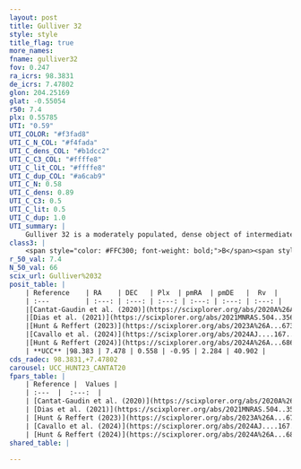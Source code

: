 ```yaml
---
layout: post
title: Gulliver 32
style: style
title_flag: true
more_names: 
fname: gulliver32
fov: 0.247
ra_icrs: 98.3831
de_icrs: 7.47802
glon: 204.25169
glat: -0.55054
r50: 7.4
plx: 0.55785
UTI: "0.59"
UTI_COLOR: "#f3fad8"
UTI_C_N_COL: "#f4fada"
UTI_C_dens_COL: "#b1dcc2"
UTI_C_C3_COL: "#ffffe8"
UTI_C_lit_COL: "#ffffe8"
UTI_C_dup_COL: "#a6cab9"
UTI_C_N: 0.58
UTI_C_dens: 0.89
UTI_C_C3: 0.5
UTI_C_lit: 0.5
UTI_C_dup: 1.0
UTI_summary: |
    Gulliver 32 is a moderately populated, dense object of intermediate C3 quality. It is moderately studied in the literature.
class3: |
    <span style="color: #FFC300; font-weight: bold;">B</span><span style="color: #FFC300; font-weight: bold;">B</span>
r_50_val: 7.4
N_50_val: 66
scix_url: Gulliver%2032
posit_table: |
    | Reference    | RA    | DEC   | Plx  | pmRA  | pmDE   |  Rv  |
    | :---         | :---: | :---: | :---: | :---: | :---: | :---: |
    |[Cantat-Gaudin et al. (2020)](https://scixplorer.org/abs/2020A%26A...640A...1C) | 98.383 | 7.478 | 0.577 | -0.879 | 2.304 | -- |
    |[Dias et al. (2021)](https://scixplorer.org/abs/2021MNRAS.504..356D) | 98.38 | 7.499 | 0.589 | -0.909 | 2.32 | -- |
    |[Hunt & Reffert (2023)](https://scixplorer.org/abs/2023A%26A...673A.114H) | 98.384 | 7.466 | 0.56 | -0.947 | 2.281 | 40.781 |
    |[Cavallo et al. (2024)](https://scixplorer.org/abs/2024AJ....167...12C) | 98.384 | 7.494 | 0.567 | -- | -- | -- |
    |[Hunt & Reffert (2024)](https://scixplorer.org/abs/2024A%26A...686A..42H) | 98.384 | 7.466 | 0.56 | -0.947 | 2.281 | 40.781 |
    | **UCC** |98.383 | 7.478 | 0.558 | -0.95 | 2.284 | 40.902 | 
cds_radec: 98.3831,+7.47802
carousel: UCC_HUNT23_CANTAT20
fpars_table: |
    | Reference |  Values |
    | :---  |  :---:  |
    | [Cantat-Gaudin et al. (2020)](https://scixplorer.org/abs/2020A%26A...640A...1C) | `AVNN=0.73, DMNN=11.14, AgeNN=9.11` |
    | [Dias et al. (2021)](https://scixplorer.org/abs/2021MNRAS.504..356D) | `Av=1.637, Dist=1667, logage=8.532, [Fe/H]=-0.166` |
    | [Hunt & Reffert (2023)](https://scixplorer.org/abs/2023A%26A...673A.114H) | `AV50=0.979, diffAV50=1.74, MOD50=11.119, logAge50=8.663` |
    | [Cavallo et al. (2024)](https://scixplorer.org/abs/2024AJ....167...12C) | `AV50=1.16, dMod50=11.34, logAge50=8.67, [Fe/H]50=0.4` |
    | [Hunt & Reffert (2024)](https://scixplorer.org/abs/2024A%26A...686A..42H) | `MassJ=235.838` |
shared_table: |
    
---
```

